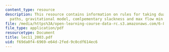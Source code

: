 ```yaml
---
content_type: resource
description: This resource contains information on rules for taking duals, shortest
  paths, gravitational model, comlpementary slackness and max flow min cut model.
file: /media/https%3A/open-learning-course-data-rc.s3.amazonaws.com/6-854j-advanced-algorithms-fall-2005/f69da0f46969e64d2fed9c0cdf614ec6_lec11_2003.pdf
file_type: application/pdf
resourcetype: Document
title: lec11_2003.pdf
uid: f69da0f4-6969-e64d-2fed-9c0cdf614ec6
---
```

